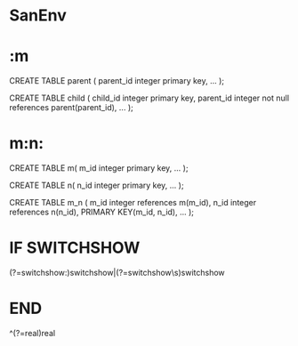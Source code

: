 # SanEnv

# :m

CREATE TABLE parent (
  parent_id integer primary key,
  ...
);

CREATE TABLE child (
  child_id integer primary key,
  parent_id integer not null references parent(parent_id),
  ...
);

# m:n:

CREATE TABLE m(
   m_id integer primary key,
   ...
);

CREATE TABLE n(
   n_id integer primary key,
   ...
);

CREATE TABLE m_n (
   m_id integer references m(m_id),
   n_id integer references n(n_id),
   PRIMARY KEY(m_id, n_id),
   ...
);

# IF SWITCHSHOW
(?=switchshow:)switchshow|(?=switchshow\s)switchshow

# END
^(?=real)real